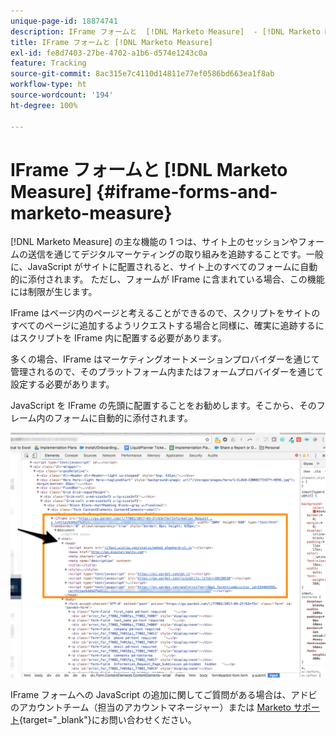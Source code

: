 ```yaml
---
unique-page-id: 18874741
description: IFrame フォームと  [!DNL Marketo Measure]  - [!DNL Marketo Measure] - 製品ドキュメント
title: IFrame フォームと [!DNL Marketo Measure]
exl-id: fe8d7403-27be-4702-a1b6-d574e1243c0a
feature: Tracking
source-git-commit: 8ac315e7c4110d14811e77ef0586bd663ea1f8ab
workflow-type: ht
source-wordcount: '194'
ht-degree: 100%

---
```


# IFrame フォームと [!DNL Marketo Measure] {#iframe-forms-and-marketo-measure}

[!DNL Marketo Measure] の主な機能の 1 つは、サイト上のセッションやフォームの送信を通じてデジタルマーケティングの取り組みを追跡することです。一般に、JavaScript がサイトに配置されると、サイト上のすべてのフォームに自動的に添付されます。 ただし、フォームが IFrame に含まれている場合、この機能には制限が生じます。

IFrame はページ内のページと考えることができるので、スクリプトをサイトのすべてのページに追加するようリクエストする場合と同様に、確実に追跡するにはスクリプトを IFrame 内に配置する必要があります。

多くの場合、IFrame はマーケティングオートメーションプロバイダーを通じて管理されるので、そのプラットフォーム内またはフォームプロバイダーを通じて設定する必要があります。

JavaScript を IFrame の先頭に配置することをお勧めします。そこから、そのフレーム内のフォームに自動的に添付されます。

![](assets/1-1.png)

IFrame フォームへの JavaScript の追加に関してご質問がある場合は、アドビのアカウントチーム（担当のアカウントマネージャー）または [Marketo サポート](https://nation.marketo.com/t5/support/ct-p/Support){target="_blank"}にお問い合わせください。
